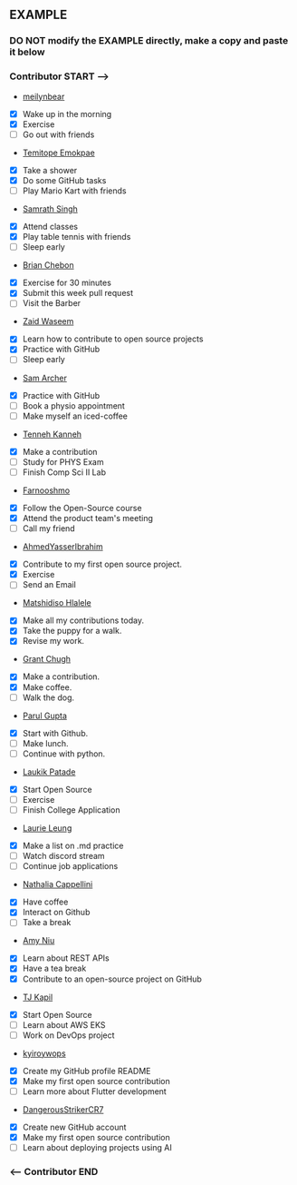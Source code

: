 ## EXAMPLE

### DO NOT modify the EXAMPLE directly, make a copy and paste it below

### Contributor START -->

- [meilynbear](https://www.github.com/meilynbear)
- [x] Wake up in the morning
- [x] Exercise
- [ ] Go out with friends

- [Temitope Emokpae](https://github.com/temokpae3)
- [x] Take a shower
- [x] Do some GitHub tasks
- [ ] Play Mario Kart with friends

- [Samrath Singh](https://github.com/DSam327)
- [x] Attend classes
- [x] Play table tennis with friends
- [ ] Sleep early

- [Brian Chebon](https://github.com/Chebon-breezy)
- [x] Exercise for 30 minutes
- [x] Submit this week pull request
- [ ] Visit the Barber

- [Zaid Waseem](https://github.com/ZaidWaseem7)
- [x] Learn how to contribute to open source projects
- [x] Practice with GitHub
- [ ] Sleep early

- [Sam Archer](https://github.com/MxSamArcher)
- [x] Practice with GitHub
- [ ] Book a physio appointment
- [ ] Make myself an iced-coffee

- [Tenneh Kanneh](https://github.com/tennehkanneh)
- [x] Make a contribution
- [ ] Study for PHYS Exam
- [ ] Finish Comp Sci II Lab

- [Farnooshmo](https://github.com/Farnooshmo)
- [x] Follow the Open-Source course
- [x] Attend the product team's meeting
- [ ] Call my friend

- [AhmedYasserIbrahim](https://github.com/AhmedYasserIbrahim)
- [x] Contribute to my first open source project.
- [x] Exercise
- [ ] Send an Email

- [Matshidiso Hlalele](https://github.com/Tshidycodes)
- [x] Make all my contributions today.
- [x] Take the puppy for a walk.
- [x] Revise my work.

- [Grant Chugh](https://github.com/grantchugh)
- [x] Make a contribution.
- [x] Make coffee.
- [ ] Walk the dog.

- [Parul Gupta](https://github.com/pgupta-21)
- [x] Start with Github.
- [ ] Make lunch.
- [ ] Continue with python.

- [Laukik Patade](https://github.com/LaukikPatade)
- [X] Start Open Source
- [ ] Exercise
- [ ] Finish College Application

- [Laurie Leung](https://github.com/witchybread)
- [X] Make a list on .md practice
- [ ] Watch discord stream
- [ ] Continue job applications

- [Nathalia Cappellini](https://github.com/nathaliacappellini)
- [X] Have coffee
- [X] Interact on Github
- [ ] Take a break

- [Amy Niu](https://github.com/amyemmaniu)
- [X] Learn about REST APIs
- [X] Have a tea break
- [X] Contribute to an open-source project on GitHub

- [TJ Kapil](https://github.com/TJKapilDevOps)
- [X] Start Open Source
- [ ] Learn about AWS EKS
- [ ] Work on DevOps project 

- [kyiroywops](https://github.com/kyiroywops)
- [x] Create my GitHub profile README
- [x] Make my first open source contribution
- [ ] Learn more about Flutter development

- [DangerousStrikerCR7](https://github.com/DangerousStrikerCR7)
- [x] Create new GitHub account
- [x] Make my first open source contribution
- [ ] Learn about deploying projects using AI

### <-- Contributor END


